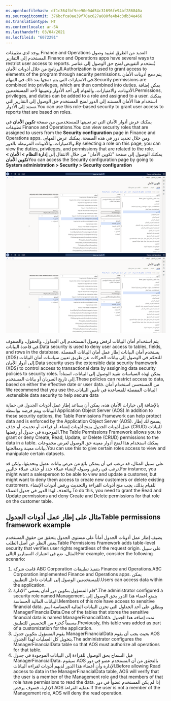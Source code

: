 ```yaml
---
ms.openlocfilehash: df1c364fbf9ee90e04d54c31696fe94bf286840a
ms.sourcegitcommit: 376bcfca0ae39f70ac627a080fe4b4c3db34e466
ms.translationtype: HT
ms.contentlocale: ar-SA
ms.lasthandoff: 03/04/2021
ms.locfileid: "6072291"
---
```

<span data-ttu-id="d3f0e-101">يوجد لدى تطبيقات Finance and Operations العديد من الطرق لتقييد وصول المستخدم إلى التقارير.</span><span class="sxs-lookup"><span data-stu-id="d3f0e-101">Finance and Operations apps have several ways to restrict user access to reports.</span></span> <span data-ttu-id="d3f0e-102">يُستخدم التفويض لمنح حق الوصول إلى عناصر البرنامج من خلال أذونات الأمان.</span><span class="sxs-lookup"><span data-stu-id="d3f0e-102">Authorization is used to grant access to elements of the program through security permissions.</span></span> <span data-ttu-id="d3f0e-103">يتم دمج أذونات الأمان في الامتيازات التي يتم دمجها بعد ذلك في المهام‬.</span><span class="sxs-lookup"><span data-stu-id="d3f0e-103">Security permissions are combined into privileges, which are then combined into duties.</span></span> <span data-ttu-id="d3f0e-104">يمكن إضافة الأذونات، والامتيازات، والمهام إلى أحد الأدوار وتعيينها لأحد المستخدمين.</span><span class="sxs-lookup"><span data-stu-id="d3f0e-104">Permissions, privileges, and duties can be added to a role and assigned to a user.</span></span>
<span data-ttu-id="d3f0e-105">يمكنك استخدام هذا الأمان المستند إلى الدور لمنح المستخدم حق الوصول إلى التقارير التي تستند إلى الأدوار.</span><span class="sxs-lookup"><span data-stu-id="d3f0e-105">You can use this role-based security to grant user access to reports that are based on roles.</span></span>

<span data-ttu-id="d3f0e-106">يمكنك عرض أدوار الأمان التي تم تعيينها للمستخدمين من صفحة **تكوين الأمان** في تطبيقات Finance and Operations.</span><span class="sxs-lookup"><span data-stu-id="d3f0e-106">You can view security roles that are assigned to users from the **Security configuration** page in Finance and Operations apps.</span></span> <span data-ttu-id="d3f0e-107">ومن خلال تحديد دور في هذه الصفحة، يمكنك عرض المهام‬، والامتيازات، والأذونات المرتبطة بالدور.</span><span class="sxs-lookup"><span data-stu-id="d3f0e-107">By selecting a role on this page, you can view the duties, privileges, and permissions that are related to the role.</span></span> <span data-ttu-id="d3f0e-108">يمكنك الوصول إلى صفحة "تكوين الأمان" من خلال الانتقال إلى **إدارة النظام > الأمان > تكوين الأمان**</span><span class="sxs-lookup"><span data-stu-id="d3f0e-108">You can access the Security configuration page by going to **System administration > Security > Security configuration**</span></span>

<span data-ttu-id="d3f0e-109">[![لقطة شاشة لصفحة "تكوين الأمان".](../media/security-1.png)](../media/security-1.png#lightbox)</span><span class="sxs-lookup"><span data-stu-id="d3f0e-109">[![Screenshot of the Security configuration page.](../media/security-1.png)](../media/security-1.png#lightbox)</span></span>


<span data-ttu-id="d3f0e-110">يتم استخدام أمان البيانات لرفض وصول المستخدم إلى الجداول، والحقول، والصفوف في قاعدة البيانات.</span><span class="sxs-lookup"><span data-stu-id="d3f0e-110">Data security is used to deny user access to tables, fields, and rows in the database.</span></span> <span data-ttu-id="d3f0e-111">يستخدم أمان البيانات إطار عمل أمان البيانات المفصلة (XDS) للتحكم في الوصول إلى بيانات الحركات عن طريق تعيين سياسات أمان البيانات إلى أدوار الأمان.</span><span class="sxs-lookup"><span data-stu-id="d3f0e-111">Data security uses the extensible data security framework (XDS) to control access to transactional data by assigning data security policies to security roles.</span></span> <span data-ttu-id="d3f0e-112">يمكن لهذه السياسات تقييد الوصول إلى البيانات، استناداً إلى تاريخ السريان أو بيانات المستخدم.</span><span class="sxs-lookup"><span data-stu-id="d3f0e-112">These policies can restrict access to data, based on either the effective date or user data.</span></span> <span data-ttu-id="d3f0e-113">‏‫من المستحسن استخدام أمان البيانات المفصلة للمساعدة في تأمين البيانات.</span><span class="sxs-lookup"><span data-stu-id="d3f0e-113">We recommend that you use the extensible data security to help secure data.</span></span>

<span data-ttu-id="d3f0e-114">بالإضافة إلى خيارات الأمان هذه، يمكن أن يساعد إطار عمل أذونات الجدول في حماية البيانات ويتم فرضه بواسطة Application Object Server‏ (AOS).</span><span class="sxs-lookup"><span data-stu-id="d3f0e-114">In addition to these security options, the Table Permissions Framework can help protect data and is enforced by the Application Object Server (AOS).</span></span> <span data-ttu-id="d3f0e-115">يسمح لك إطار عمل أذونات الجدول بمنح أذونات إنشاء، أو قراءة، أو تحديث، أو حذف (CRUD) للبيانات الموجودة في جدول أو رفضها.</span><span class="sxs-lookup"><span data-stu-id="d3f0e-115">The Table Permissions Framework allows you to grant or deny Create, Read, Update, or Delete (CRUD) permissions to the data in a table.</span></span> <span data-ttu-id="d3f0e-116">يمكنك استخدام هذا لمنح أدوار معينة حق الوصول لعرض مجموعات بيانات معينة ومعالجتها.</span><span class="sxs-lookup"><span data-stu-id="d3f0e-116">You can use this to give certain roles access to view and manipulate certain datasets.</span></span> 

<span data-ttu-id="d3f0e-117">على سبيل المثال، قد ترغب في أن يتمكن بائع من عرض بيانات عميل وتحديثها، ولكن قد ترغب في رفض وصوله لإنشاء عملاء جدد أو حذف عملاء حاليين.</span><span class="sxs-lookup"><span data-stu-id="d3f0e-117">For instance, you might want a salesperson to be able to view and update a customer, but might want to deny them access to create new customers or delete existing customers.</span></span> <span data-ttu-id="d3f0e-118">للقيام بذلك، يجب منح أذونات القراءة والتحديث ورفض أذونات الإنشاء والحذف لهذا الدور في جدول العملاء.</span><span class="sxs-lookup"><span data-stu-id="d3f0e-118">To do this, you need to grant the Read and Update permissions and deny Create and Delete permissions for that role on the customer table.</span></span>

## <a name="table-permissions-framework-example"></a><span data-ttu-id="d3f0e-119">مثال على إطار عمل أذونات الجدول</span><span class="sxs-lookup"><span data-stu-id="d3f0e-119">Table permissions framework example</span></span>

<span data-ttu-id="d3f0e-120">يضيف إطار عمل أذونات الجدول أماناً على مستوى الجدول يتحقق من حقوق المستخدم بغض النظر عن أصل الطلب.</span><span class="sxs-lookup"><span data-stu-id="d3f0e-120">Table Permissions Framework adds table-level security that verifies user rights regardless of the request origin.</span></span> <span data-ttu-id="d3f0e-121">على سبيل المثال، ضع في اعتبارك السيناريو التالي:</span><span class="sxs-lookup"><span data-stu-id="d3f0e-121">For example, consider the following scenario:</span></span>

1.  <span data-ttu-id="d3f0e-122">قامت شركة ABC Corporation بتنفيذ تطبيقات Finance and Operations.</span><span class="sxs-lookup"><span data-stu-id="d3f0e-122">ABC Corporation implemented Finance and Operations apps.</span></span> <span data-ttu-id="d3f0e-123">يمكن للمستخدمين الوصول إلى البيانات داخل التطبيق.</span><span class="sxs-lookup"><span data-stu-id="d3f0e-123">Users can access data within the application.</span></span>
2.  <span data-ttu-id="d3f0e-124">قام المسؤول بتكوين دور أمان يسمى "الإدارة".</span><span class="sxs-lookup"><span data-stu-id="d3f0e-124">The administrator configured a security role named Management.</span></span>
    <span data-ttu-id="d3f0e-125">يتمتع أعضاء هذا الدور بحق الوصول إلى البيانات المالية الحساسة.</span><span class="sxs-lookup"><span data-stu-id="d3f0e-125">Members of this role have access to sensitive financial data.</span></span> <span data-ttu-id="d3f0e-126">ويطلق على أحد الجداول التي تخزن البيانات المالية الحساسة اسم ManagerFinancialData.</span><span class="sxs-lookup"><span data-stu-id="d3f0e-126">One of the tables that stores the sensitive financial data is named ManagerFinancialData.</span></span> <span data-ttu-id="d3f0e-127">تمت إضافة هذا الجدول مسبقاً كجزء من التخصيص للتطبيق.</span><span class="sxs-lookup"><span data-stu-id="d3f0e-127">Previously, this table was added as part of a customization for the application.</span></span>
3.  <span data-ttu-id="d3f0e-128">يقوم المسؤول بتكوين جدول ManagerFinancialData بحيث يجب أن يقوم AOS بتخويل كل العمليات لهذا الجدول.</span><span class="sxs-lookup"><span data-stu-id="d3f0e-128">The administrator configures the ManagerFinancialData table so that AOS must authorize all operations for that table.</span></span>
4.  <span data-ttu-id="d3f0e-129">قبل السماح بحق الوصول للقراءة إلى البيانات الموجودة في جدول ManagerFinancialData، سيقوم AOS بالتحقق من أن المستخدم عضو في دور الإدارة وأن أعضاء هذا الدور لديهم أذونات لقراءة البيانات.</span><span class="sxs-lookup"><span data-stu-id="d3f0e-129">Before allowing Read access to data in the ManagerFinancialData table, AOS will verify that the user is a member of the Management role and that members of that role have permissions to read the data.</span></span> <span data-ttu-id="d3f0e-130">إذا لم يكن المستخدم عضواً في دور الإدارة، فسوف يرفض AOS عملية القراءة.</span><span class="sxs-lookup"><span data-stu-id="d3f0e-130">If the user is not a member of the Management role, AOS will deny the read operation.</span></span>

